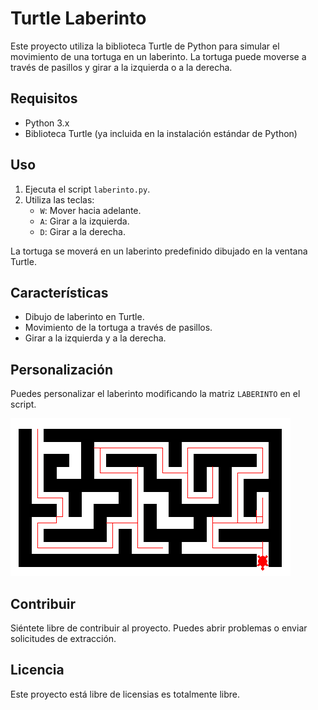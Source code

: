 # Turtle Laberinto

Este proyecto utiliza la biblioteca Turtle de Python para simular el movimiento de una tortuga en un laberinto. La tortuga puede moverse a través de pasillos y girar a la izquierda o a la derecha.

## Requisitos

- Python 3.x
- Biblioteca Turtle (ya incluida en la instalación estándar de Python)

## Uso

1. Ejecuta el script `laberinto.py`.
2. Utiliza las teclas:
   - `W`: Mover hacia adelante.
   - `A`: Girar a la izquierda.
   - `D`: Girar a la derecha.

La tortuga se moverá en un laberinto predefinido dibujado en la ventana Turtle.

## Características

- Dibujo de laberinto en Turtle.
- Movimiento de la tortuga a través de pasillos.
- Girar a la izquierda y a la derecha.

## Personalización

Puedes personalizar el laberinto modificando la matriz `LABERINTO` en el script.

![Laberinto PNG](https://github.com/kristiancdev/Laberinto/blob/master/image.png?raw=true)

## Contribuir

Siéntete libre de contribuir al proyecto. Puedes abrir problemas o enviar solicitudes de extracción.

## Licencia

Este proyecto está libre de licensias es totalmente libre.
